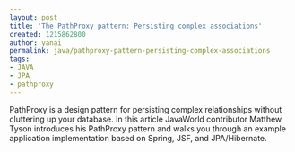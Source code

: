 ```yaml
---
layout: post
title: 'The PathProxy pattern: Persisting complex associations'
created: 1215862800
author: yanai
permalink: java/pathproxy-pattern-persisting-complex-associations
tags:
- JAVA
- JPA
- pathproxy
---
```

<p><span class="thmr_call" id="thmr_42"><span class="thmr_call" id="thmr_6"><p>PathProxy is a design pattern for persisting complex relationships without cluttering up your database. In this article JavaWorld contributor Matthew Tyson introduces his PathProxy pattern and walks you through an example application implementation based on Spring, JSF, and JPA/Hibernate.</p></span></span></p>
